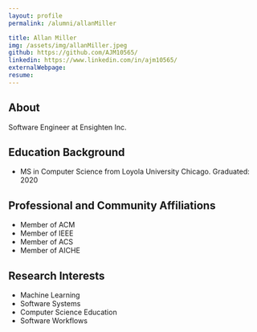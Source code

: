 ```yaml
---
layout: profile
permalink: /alumni/allanMiller

title: Allan Miller
img: /assets/img/allanMiller.jpeg
github: https://github.com/AJM10565/
linkedin: https://www.linkedin.com/in/ajm10565/
externalWebpage:
resume:
---
```


## About

Software Engineer at Ensighten Inc.

## Education Background

- MS in Computer Science from Loyola University Chicago. Graduated: 2020

## Professional and Community Affiliations

- Member of ACM
- Member of IEEE
- Member of ACS
- Member of AICHE

## Research Interests

- Machine Learning
- Software Systems
- Computer Science Education
- Software Workflows

